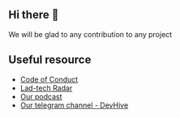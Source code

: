 ## Hi there 👋

We will be glad to any contribution to any project

## Useful resource

- [Code of Conduct](https://github.com/lad-tech/.github/blob/main/CODE_OF_CONDUCT.md#code-of-conduct)
- [Lad-tech Radar](lad-tech.github.io/radar/)
- [Our podcast](https://music.yandex.ru/album/23061878)
- [Our telegram channel - DevHive](https://t.me/dev_hive)

<!--

**Here are some ideas to get you started:**

🙋‍♀️ A short introduction - what is your organization all about?
🌈 Contribution guidelines - how can the community get involved?
👩‍💻 Useful resources - where can the community find your docs? Is there anything else the community should know?
🍿 Fun facts - what does your team eat for breakfast?
🧙 Remember, you can do mighty things with the power of [Markdown](https://docs.github.com/github/writing-on-github/getting-started-with-writing-and-formatting-on-github/basic-writing-and-formatting-syntax)
-->
